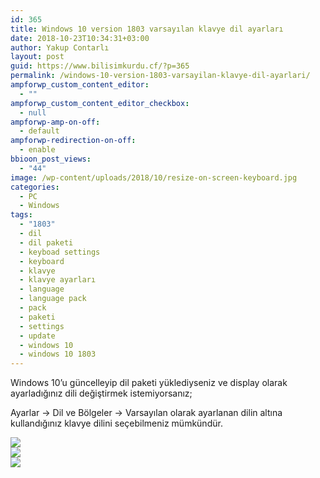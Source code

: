 ```yaml
---
id: 365
title: Windows 10 version 1803 varsayılan klavye dil ayarları
date: 2018-10-23T10:34:31+03:00
author: Yakup Contarlı
layout: post
guid: https://www.bilisimkurdu.cf/?p=365
permalink: /windows-10-version-1803-varsayilan-klavye-dil-ayarlari/
ampforwp_custom_content_editor:
  - ""
ampforwp_custom_content_editor_checkbox:
  - null
ampforwp-amp-on-off:
  - default
ampforwp-redirection-on-off:
  - enable
bbioon_post_views:
  - "44"
image: /wp-content/uploads/2018/10/resize-on-screen-keyboard.jpg
categories:
  - PC
  - Windows
tags:
  - "1803"
  - dil
  - dil paketi
  - keyboad settings
  - keyboard
  - klavye
  - klavye ayarları
  - language
  - language pack
  - pack
  - paketi
  - settings
  - update
  - windows 10
  - windows 10 1803
---
```

Windows 10&#8217;u güncelleyip dil paketi yüklediyseniz ve display olarak ayarladığınız dili değiştirmek istemiyorsanız;  
<!--more-->

Ayarlar -> Dil ve Bölgeler -> Varsayılan olarak ayarlanan dilin altına kullandığınız klavye dilini seçebilmeniz mümkündür.

![](https://i.hizliresim.com/zM6M0g.jpg)  
![](https://i.hizliresim.com/yqBq0M.jpg)  
![](https://i.hizliresim.com/6NoNJk.jpg)